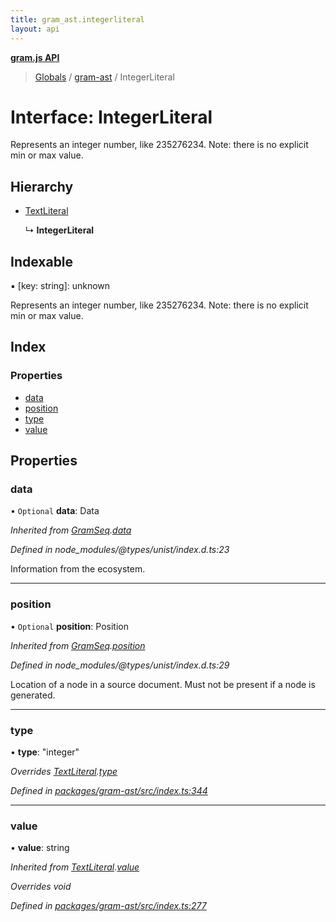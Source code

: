 ```yaml
---
title: gram_ast.integerliteral
layout: api
---
```


**[gram.js API](../README.md)**

> [Globals](../globals.md) / [gram-ast](../modules/gram_ast.md) / IntegerLiteral

# Interface: IntegerLiteral

Represents an integer number, like 235276234.
Note: there is no explicit min or max value.

## Hierarchy

* [TextLiteral](gram_ast.textliteral.md)

  ↳ **IntegerLiteral**

## Indexable

▪ [key: string]: unknown

Represents an integer number, like 235276234.
Note: there is no explicit min or max value.

## Index

### Properties

* [data](gram_ast.integerliteral.md#data)
* [position](gram_ast.integerliteral.md#position)
* [type](gram_ast.integerliteral.md#type)
* [value](gram_ast.integerliteral.md#value)

## Properties

### data

• `Optional` **data**: Data

*Inherited from [GramSeq](gram_ast.gramseq.md).[data](gram_ast.gramseq.md#data)*

*Defined in node_modules/@types/unist/index.d.ts:23*

Information from the ecosystem.

___

### position

• `Optional` **position**: Position

*Inherited from [GramSeq](gram_ast.gramseq.md).[position](gram_ast.gramseq.md#position)*

*Defined in node_modules/@types/unist/index.d.ts:29*

Location of a node in a source document.
Must not be present if a node is generated.

___

### type

•  **type**: \"integer\"

*Overrides [TextLiteral](gram_ast.textliteral.md).[type](gram_ast.textliteral.md#type)*

*Defined in [packages/gram-ast/src/index.ts:344](https://github.com/gram-data/gram-js/blob/4926192/packages/gram-ast/src/index.ts#L344)*

___

### value

•  **value**: string

*Inherited from [TextLiteral](gram_ast.textliteral.md).[value](gram_ast.textliteral.md#value)*

*Overrides void*

*Defined in [packages/gram-ast/src/index.ts:277](https://github.com/gram-data/gram-js/blob/4926192/packages/gram-ast/src/index.ts#L277)*
